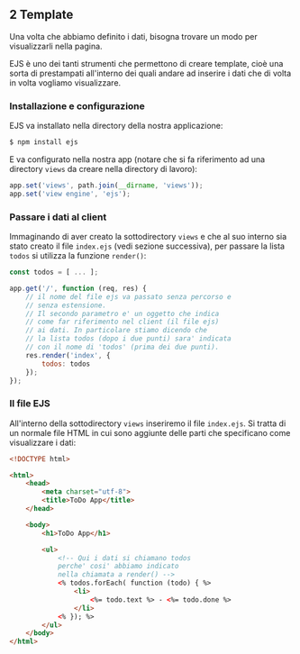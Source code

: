 ## 2 Template

Una volta che abbiamo definito i dati, bisogna trovare un modo per visualizzarli nella pagina.

EJS è uno dei tanti strumenti che permettono di creare template, cioè una sorta di prestampati all'interno dei quali andare ad inserire i dati che di volta in volta vogliamo visualizzare.

### Installazione e configurazione

EJS va installato nella directory della nostra applicazione:

```bash
$ npm install ejs
```

E va configurato nella nostra app (notare che si fa riferimento ad una directory `views` da creare nella directory di lavoro):

```js
app.set('views', path.join(__dirname, 'views'));
app.set('view engine', 'ejs');
```

### Passare i dati al client

Immaginando di aver creato la sottodirectory `views` e che al suo interno sia stato creato il file `index.ejs` (vedi sezione successiva), per passare la lista `todos` si utilizza la funzione `render()`:

```js
const todos = [ ... ];

app.get('/', function (req, res) {
    // il nome del file ejs va passato senza percorso e
    // senza estensione.
    // Il secondo parametro e' un oggetto che indica
    // come far riferimento nel client (il file ejs)
    // ai dati. In particolare stiamo dicendo che
    // la lista todos (dopo i due punti) sara' indicata
    // con il nome di 'todos' (prima dei due punti).
    res.render('index', {
        todos: todos
    });
});
```
<div style="page-break-after: always;"></div>

### Il file EJS

All'interno della sottodirectory `views` inseriremo il file `index.ejs`. Si tratta di un normale file HTML in cui sono aggiunte delle parti che specificano come visualizzare i dati:

```html
<!DOCTYPE html>

<html>
    <head>
        <meta charset="utf-8">
        <title>ToDo App</title>
    </head>

    <body>
        <h1>ToDo App</h1>

        <ul>
            <!-- Qui i dati si chiamano todos
            perche' cosi' abbiamo indicato
            nella chiamata a render() -->
            <% todos.forEach( function (todo) { %>
                <li>
                    <%= todo.text %> - <%= todo.done %>
                </li>
            <% }); %>
        </ul>
    </body>
</html>
```